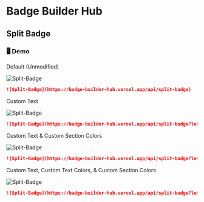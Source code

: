 # Badge Builder Hub

## Split Badge

### 🖥️ Demo

Default (Unmodified)

![Split-Badge](https://badge-builder-hub.vercel.app/api/split-badge)

```md
![Split-Badge](https://badge-builder-hub.vercel.app/api/split-badge)
```

Custom Text

![Split-Badge](https://badge-builder-hub.vercel.app/api/split-badge?leftText=Hello&rightText=World)

```md
![Split-Badge](https://badge-builder-hub.vercel.app/api/split-badge?leftText=Hello&rightText=World)
```

Custom Text & Custom Section Colors

![Split-Badge](https://badge-builder-hub.vercel.app/api/split-badge?leftText=Hello&rightText=World&leftSectionColor=333&rightSectionColor=6660e0)

```md
![Split-Badge](https://badge-builder-hub.vercel.app/api/split-badge?leftText=Hello&rightText=World&leftSectionColor=333&rightSectionColor=6660e0)
```

Custom Text, Custom Text Colors, & Custom Section Colors

![Split-Badge](https://badge-builder-hub.vercel.app/api/split-badge?leftText=Hello&rightText=World&leftTextColor=333&rightTextColor=333&leftSectionColor=f5f5f5&rightSectionColor=00cccc)

```md
![Split-Badge](https://badge-builder-hub.vercel.app/api/split-badge?leftText=Hello&rightText=World&leftTextColor=333&rightTextColor=333&leftSectionColor=f5f5f5&rightSectionColor=00cccc)
```